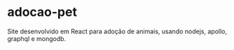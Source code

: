 # adocao-pet
 Site desenvolvido em React para adoção de animais, usando nodejs, apollo, graphql e mongodb.
